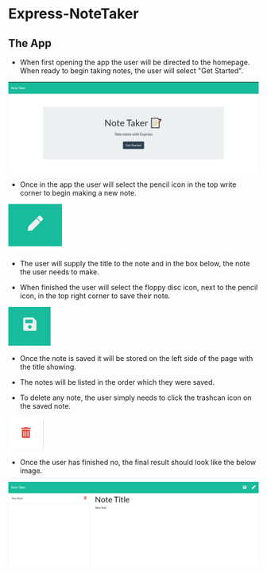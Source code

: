 # Express-NoteTaker

## The App

* When first opening the app the user will be directed to the homepage. When ready to begin taking notes, the user will select "Get Started".

![get started](Capture2.PNG)

* Once in the app the user will select the pencil icon in the top write corner to begin making a new note.

![pencil](Icon.PNG)

* The user will supply the title to the note and in the box below, the note the user needs to make.

* When finished the user will select the floppy disc icon, next to the pencil icon, in the top right corner to save their note.

![save icon](floppy.PNG)

* Once the note is saved it will be stored on the left side of the page with the title showing.

* The notes will be listed in the order which they were saved.

* To delete any note, the user simply needs to click the trashcan icon on the saved note.

![delete](Trashcan.PNG)

* Once the user has finished no, the final result should look like the below image.

![alt text](Capture1.PNG)

